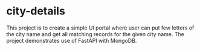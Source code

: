 # city-details
This project is to create a simple UI portal where user can put few letters of the city name and get all matching records for the given city name. The project demonstrates use of FastAPI with MongoDB.
